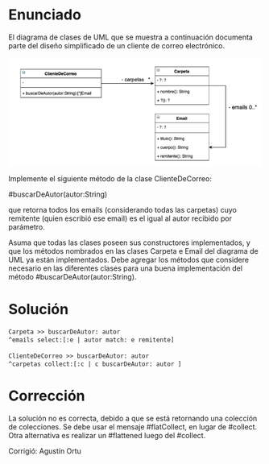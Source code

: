 # Enunciado

El diagrama de clases de UML que se muestra a continuación documenta parte del diseño simplificado de un cliente de correo electrónico.

![UML](Pregunta2.png)

Implemente el siguiente método de la clase ClienteDeCorreo:

#buscarDeAutor(autor:String)

que retorna todos los emails (considerando todas las carpetas) cuyo remitente (quien escribió ese email) es el igual al autor recibido por parámetro.



Asuma que todas las clases poseen sus constructores implementados, y que los métodos nombrados en las clases Carpeta e Email del diagrama de UML ya están implementados. Debe agregar los métodos que considere necesario en las diferentes clases para una buena implementación del método #buscarDeAutor(autor:String).

# Solución

```smalltalk
Carpeta >> buscarDeAutor: autor
^emails select:[:e | autor match: e remitente]

ClienteDeCorreo >> buscarDeAutor: autor
^carpetas collect:[:c | c buscarDeAutor: autor ]
```

# Corrección

La solución no es correcta, debido a que se está retornando una colección de colecciones. Se debe usar el mensaje #flatCollect, en lugar de #collect. Otra alternativa es realizar un #flattened luego del #collect.

Corrigió: Agustín Ortu